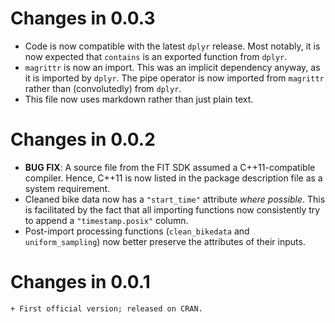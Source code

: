 # Changes in 0.0.3
  + Code is now compatible with the latest `dplyr` release. Most notably, it is now expected that `contains` is an exported function from `dplyr`.
  + `magrittr` is now an import. This was an implicit dependency anyway, as it is imported by `dplyr`. The pipe operator is now imported from `magrittr` rather than (convolutedly) from `dplyr`.
  + This file now uses markdown rather than just plain text.

# Changes in 0.0.2
  + **BUG FIX**: A source file from the FIT SDK assumed a C++11-compatible compiler. Hence, C++11 is now listed in the package description file as a system requirement.
  + Cleaned bike data now has a `"start_time"` attribute *where possible*. This is facilitated by the fact that all importing functions now consistently try to append a `"timestamp.posix"` column.
  + Post-import processing functions (`clean_bikedata` and `uniform_sampling`) now better preserve the attributes of their inputs.

# Changes in 0.0.1
	+ First official version; released on CRAN.
